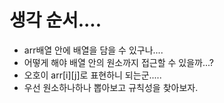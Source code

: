 # 생각 순서....
- arr배열 안에 배열을 담을 수 있구나....
- 어떻게 해야 배열 안의 원소까지 접근할 수 있을까...?
- 오호이 arr[i][j]로 표현하니 되는군.....
- 우선 원소하나하나 뽑아보고 규칙성을 찾아보자.
